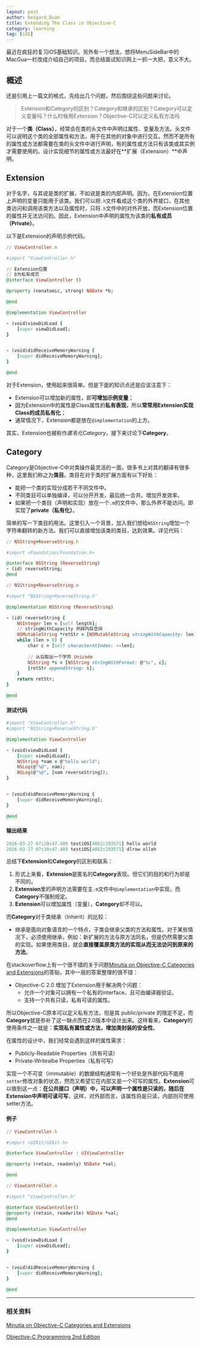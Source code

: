 ```yaml
---
layout: post
author: Desgard_Duan
title: Extending The Class in Objective-C
category: learning
tag: [iOS]
---
```


最近在疯狂的复习iOS基础知识。另外有一个想法，想将MenuSideBar中的MacGua一栏改成介绍自己的项目。而总结面试知识网上一抓一大把，意义不大。

## 概述

还是引用上一篇文的格式，先给出几个问题，然后围绕这些问题来讨论。

> Extension和Category的区别？Category和继承的区别？Category可以定义变量吗？什么时候用Extension？Objective-C可以定义私有方法吗

对于一个**类（Class）**，经常会在类的头文件中声明过属性、变量及方法。头文件可以说明这个类的全部属性和方法，用于在其他的对象中进行交互。然而不是所有的属性或方法都需要在类的头文件中进行声明，有的属性或方法只有该类或其实例才需要使用的。设计实现细节的属性或方法最好在**扩展（Extension）**中声明。

<!-- more -->

## Extension

对于名字，与其说是类的扩展，不如说是类的内部声明。因为，在Extension位置上声明的变量只能用于该类。我们可以把`.h`文件看成这个类的外界接口，在其他类访问和调用该类方法以及属性时，只将`.h`文件中的对外开放，而Extension位置的属性并无法访问到。因此，Extension中声明的属性为该类的**私有成员（Private）**。

以下是Extension的声明示例代码。

~~~ ruby
// ViewController.m

#import "ViewController.h"

// Extension位置
// b为私有成员
@interface ViewController ()

@property (nonatomic, strong) NSDate *b;

@end

@implementation ViewController

- (void)viewDidLoad {
    [super viewDidLoad];
}


- (void)didReceiveMemoryWarning {
    [super didReceiveMemoryWarning];
}

@end
~~~

对于Extension，使用起来很简单。但是下面的知识点还是应该注意下：

* Extension可以增加新的属性，即**可增加示例变量**；
* 因为Extension中的属性是Class属性的**私有表现**，所以**常常用Extension实现Class的成员私有化**；
* 通常情况下，Extension都是放在`@implementation`的上方。

其实，Extension也被称作*匿名化Category*，接下来讨论下**Category**。

## Category

Category是Objective-C中对类操作最灵活的一面，很多书上对其的翻译有很多种，这里我们称之为**类目**。类目在对于类的扩展方面有以下好处：

* 能把一个类的实现分成若干不同文件中。
* 不同类目可以单独编译，可以分开开发，最后统一合并。增加开发效率。
* 如果把一个类目（声明和实现）放在一个`.m`的文件中，那么外界不能访问。即实现了**private（私有化）**。

简单的写一下类目的用法。这里引入一个背景，加入我们想给`NSString`增加一个字符串翻转的新方法。我们可以直接增加该类的类目，达到效果。详见代码：

~~~ ruby
// NSString+ReverseString.h

#import <Foundation/Foundation.h>

@interface NSString (ReverseString)
- (id) reverseString;
@end
~~~

~~~ ruby
// NSString+ReverseString.m

#import "NSString+ReverseString.h"

@implementation NSString (ReverseString)

- (id) reverseString {
    NSInteger len = [self length];
    // stringWithCapacity 开辟内存空间
    NSMutableString *retStr = [NSMutableString stringWithCapacity: len];
    while (len > 0) {
        char c = [self characterAtIndex: --len];
        
        // 从后取出一个字符 Unicode
        NSString *s = [NSString stringWithFormat: @"%c", c];
        [retStr appendString: s];
    }
    return retStr;
}

@end
~~~

#### 测试代码

~~~ ruby
#import "ViewController.h"
#import "NSString+ReverseString.h"

@implementation ViewController

- (void)viewDidLoad {
    [super viewDidLoad];
    NSString *nam = @"hello world";
    NSLog(@"%@", nam);
    NSLog(@"%@", [nam reverseString]);
}


- (void)didReceiveMemoryWarning {
    [super didReceiveMemoryWarning];
}

@end
~~~

#### 输出结果

~~~ ruby
2016-03-27 07:20:47.489 testiOS[4062:293571] hello world
2016-03-27 07:20:47.489 testiOS[4062:293571] dlrow olleh
~~~

总结下**Extension**和**Category**的区别和联系：

1. 形式上来看，**Extension**是匿名的**Category**表现。但它们的目的和行为却是不同的。
2. **Extension**里的声明方法需要在主`.m`文件中`@implementation`中实现，而**Category**不强制规定。
3. **Extension**可以增加属性（变量），**Category**却不可以。

而**Category**对于类继承（Inherit）的比较：

* 继承是面向对象语言的一个特点，子类会继承父类的方法和属性。对于某些情况下，必须使用继承，例如：新扩展的方法与原方法同名，但是仍然需要父类的实现。如果使用类目，就会**直接覆盖原类方法的实现从而无法访问到原来的方法**。

在stackoverflow上有一个很不错的关于问题[Minutia on Objective-C Categories and Extensions](http://stackoverflow.com/questions/4685679/minutia-on-objective-c-categories-and-extensions)的答贴，其中一层的答案整理的很不错：

* Objective-C 2.0 增加了Extension用于解决两个问题：
    * 允许一个对象可以拥有一个私有的interface，且可由编译器验证。
    * 支持一个共有只读，私有可读的属性。
    
所以Objective-C原本可以定义私有方法，但是其 public/private 的限定不足，而**Category**就是弥补了这一缺点而在2.0版本中设计出来。这样看来，**Category**的使用条件之一就是：**实现私有属性或方法，增加类封装的安全性**。

在属性的设计中，我们经常会遇到这样的属性需求：

* Publicly-Readable Properties（共有可读）
* Private-Writealbe Properties（私有可写）

实现一个不可变（immutable）的数据结构通常有一个好处是外部代码不能用`setter`修改对象的状态，然而又希望它在内部又是一个可写的属性。**Extension**可以做到这一点：**在公共接口（声明）中，可以声明一个属性是只读的，随后在Extension中声明可读可写**，这样，对外部而言，该属性将是只读，内部则可使用setter方法。

#### 例子

~~~ ruby
// ViewController.h

#import <UIKit/UIKit.h>

@interface ViewController : UIViewController

@property (retain, readonly) NSDate *val;

@end
~~~

~~~ ruby
// ViewController.m

#import "ViewController.h"

@interface ViewController()
@property (retain, readwrite) NSDate *val;
@end

@implementation ViewController

- (void)viewDidLoad {
    [super viewDidLoad];
}


- (void)didReceiveMemoryWarning {
    [super didReceiveMemoryWarning];
}

@end
~~~

---

### 相关资料

[Minutia on Objective-C Categories and Extensions](http://stackoverflow.com/questions/4685679/minutia-on-objective-c-categories-and-extensions)

[Objective-C Programming 2nd Edition](https://book.douban.com/subject/19962787/)